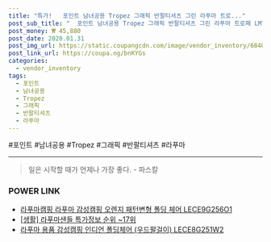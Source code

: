 ```yaml
--- 
title: "특가!   포인트 남녀공용 Tropez 그래픽 반팔티셔츠 그린 라푸마 트로..." 
post_sub_title: "  포인트 남녀공용 Tropez 그래픽 반팔티셔츠 그린 라푸마 트로페 LMTS9B422E3 남성" 
post_money: ₩ 45,880 
post_date: 2020.01.31 
post_img_url: https://static.coupangcdn.com/image/vendor_inventory/6840/443178ee758f91b94e8d5bf58e6372f47f6efebc786b4016d2134a83ca26.jpg 
post_link_url: https://coupa.ng/bnKYGs 
categories: 
  - vendor_inventory 
tags: 
  - 포인트 
  - 남녀공용 
  - Tropez 
  - 그래픽 
  - 반팔티셔츠 
  - 라푸마 
--- 
```

  #포인트 #남녀공용 #Tropez #그래픽 #반팔티셔츠 #라푸마 
<hr> 

> 일은 시작할 때가 언제나 가장 좋다. - 파스칼 


### POWER LINK

* <a href="https://blog.naver.com/fasyy4321/221785320097" target="_blank">라푸마캠핑 라푸마 감성캠핑 오렌지 패턴변형 폴딩 체어 LECE9G256O1</a>
* <a href="https://blog.naver.com/sakai111/221777830203" target="_blank"> [생활] 라푸마샌들 특가정보 순위 ~17위</a>
* <a href="https://blog.naver.com/sakai111/221785755360" target="_blank">라푸마 용품 감성캠핑 인디언 폴딩체어 (우드팔걸이) LECE8G251W2</a>
